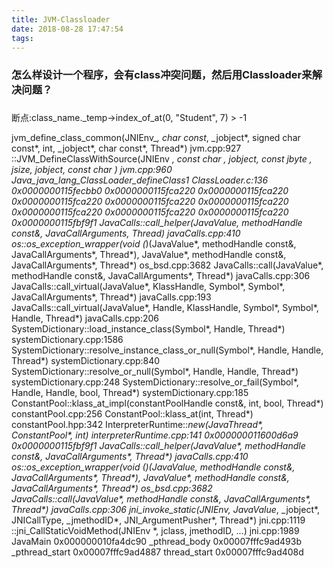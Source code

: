 ```yaml
---
title: JVM-Classloader
date: 2018-08-28 17:47:54
tags:
---
```



### 怎么样设计一个程序，会有class冲突问题，然后用Classloader来解决问题？


### 
断点:class_name._temp->index_of_at(0, "Student", 7) > -1


jvm_define_class_common(JNIEnv_*, char const*, _jobject*, signed char const*, int, _jobject*, char const*, Thread*) jvm.cpp:927
::JVM_DefineClassWithSource(JNIEnv *, const char *, jobject, const jbyte *, jsize, jobject, const char *) jvm.cpp:960
Java_java_lang_ClassLoader_defineClass1 ClassLoader.c:136
<unknown> 0x0000000115fecbb0
<unknown> 0x0000000115fca220
<unknown> 0x0000000115fca220
<unknown> 0x0000000115fca220
<unknown> 0x0000000115fca220
<unknown> 0x0000000115fca220
<unknown> 0x0000000115fca220
<unknown> 0x0000000115fca220
<unknown> 0x0000000115fca220
<unknown> 0x0000000115fbf9f1
JavaCalls::call_helper(JavaValue*, methodHandle const&, JavaCallArguments*, Thread*) javaCalls.cpp:410
os::os_exception_wrapper(void (*)(JavaValue*, methodHandle const&, JavaCallArguments*, Thread*), JavaValue*, methodHandle const&, JavaCallArguments*, Thread*) os_bsd.cpp:3682
JavaCalls::call(JavaValue*, methodHandle const&, JavaCallArguments*, Thread*) javaCalls.cpp:306
JavaCalls::call_virtual(JavaValue*, KlassHandle, Symbol*, Symbol*, JavaCallArguments*, Thread*) javaCalls.cpp:193
JavaCalls::call_virtual(JavaValue*, Handle, KlassHandle, Symbol*, Symbol*, Handle, Thread*) javaCalls.cpp:206
SystemDictionary::load_instance_class(Symbol*, Handle, Thread*) systemDictionary.cpp:1586
SystemDictionary::resolve_instance_class_or_null(Symbol*, Handle, Handle, Thread*) systemDictionary.cpp:840
SystemDictionary::resolve_or_null(Symbol*, Handle, Handle, Thread*) systemDictionary.cpp:248
SystemDictionary::resolve_or_fail(Symbol*, Handle, Handle, bool, Thread*) systemDictionary.cpp:185
ConstantPool::klass_at_impl(constantPoolHandle const&, int, bool, Thread*) constantPool.cpp:256
ConstantPool::klass_at(int, Thread*) constantPool.hpp:342
InterpreterRuntime::_new(JavaThread*, ConstantPool*, int) interpreterRuntime.cpp:141
<unknown> 0x000000011600d6a9
<unknown> 0x0000000115fbf9f1
JavaCalls::call_helper(JavaValue*, methodHandle const&, JavaCallArguments*, Thread*) javaCalls.cpp:410
os::os_exception_wrapper(void (*)(JavaValue*, methodHandle const&, JavaCallArguments*, Thread*), JavaValue*, methodHandle const&, JavaCallArguments*, Thread*) os_bsd.cpp:3682
JavaCalls::call(JavaValue*, methodHandle const&, JavaCallArguments*, Thread*) javaCalls.cpp:306
jni_invoke_static(JNIEnv_*, JavaValue*, _jobject*, JNICallType, _jmethodID*, JNI_ArgumentPusher*, Thread*) jni.cpp:1119
::jni_CallStaticVoidMethod(JNIEnv *, jclass, jmethodID, ...) jni.cpp:1989
JavaMain 0x000000010fa4dc90
_pthread_body 0x00007fffc9ad493b
_pthread_start 0x00007fffc9ad4887
thread_start 0x00007fffc9ad408d